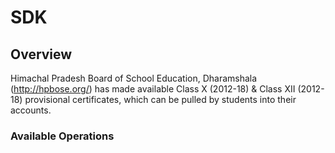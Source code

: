 # SDK

## Overview

Himachal Pradesh Board of School Education, Dharamshala (http://hpbose.org/) has made available Class X (2012-18) & Class XII (2012-18) provisional certificates, which can be pulled by students into their accounts.

### Available Operations

